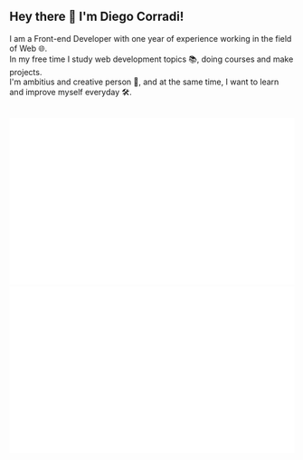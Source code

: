 ## Hey there 👋 I'm Diego Corradi!


I am a Front-end Developer with one year of experience working in the field of Web 🌐.<br>
In my free time I study web development topics 📚, doing courses and make projects.<br>
I'm ambitius and creative person 🎨, and at the same time, I want to learn and improve myself everyday 🛠️.
<br><br>

![Stats Overview](https://raw.githubusercontent.com/diecorra/github-stats/master/generated/overview.svg#gh-dark-mode-only)
![Most Used Languages](https://raw.githubusercontent.com/diecorra/github-stats/master/generated/languages.svg#gh-dark-mode-only)

